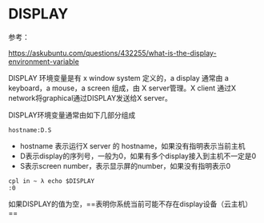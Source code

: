 # DISPLAY

参考：

https://askubuntu.com/questions/432255/what-is-the-display-environment-variable

DISPLAY 环境变量是有 x window system 定义的，a display 通常由 a keyboard，a mouse，a screen 组成，由 X server管理。X client 通过X network将graphical通过DISPLAY发送给X server。

DISPLAY环境变量通常由如下几部分组成

```
hostname:D.S
```

- hostname 表示运行X server 的 hostname，如果没有指明表示当前主机
- D表示display的序列号，一般为0，如果有多个display接入到主机不一定是0
- S表示screen number，表示显示屏的number，如果没有指明表示0

```
cpl in ~ λ echo $DISPLAY
:0
```

如果DISPLAY的值为空，==表明你系统当前可能不存在display设备（云主机）==